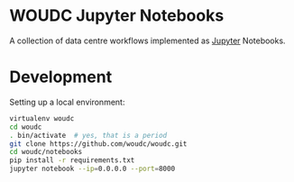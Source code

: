 # WOUDC Jupyter Notebooks

A collection of data centre workflows implemented as
[Jupyter](http://jupyter.org) Notebooks.

# Development

Setting up a local environment:

```bash
virtualenv woudc
cd woudc
. bin/activate  # yes, that is a period
git clone https://github.com/woudc/woudc.git
cd woudc/notebooks
pip install -r requirements.txt
jupyter notebook --ip=0.0.0.0 --port=8000
```
